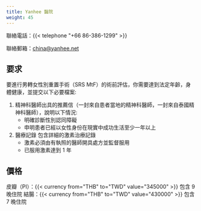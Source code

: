 ```yaml
---
title: Yanhee 醫院
weight: 45
---
```


聯絡電話：{{< telephone "+66 86-386-1299" >}}

聯絡郵箱：<china@yanhee.net>

## 要求

要進行男轉女性別重置手術（SRS MtF）的術前評估，你需要達到法定年齡，身體健康，並提交以下必要檔案:

1. 精神科醫師出具的推薦信（一封來自患者當地的精神科醫師，一封來自泰國精神科醫師），說明以下情況:
    - 明確診斷性別認同障礙
    - 申明患者已經以女性身份在現實中成功生活至少一年以上
1. 醫療記錄 包含詳細的激素治療記錄
    - 激素必須由有執照的醫師開具處方並監督服用
    - 已服用激素達到 1 年

## 價格

皮瓣（PI）：{{< currency from="THB" to="TWD" value="345000" >}} 包含 9 晚住院
結腸：{{< currency from="THB" to="TWD" value="430000" >}} 包含 7 晚住院
